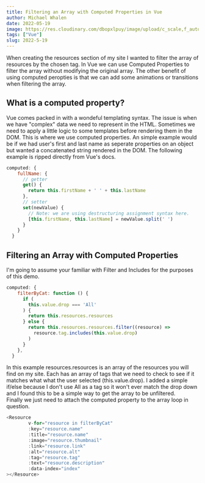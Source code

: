 ```yaml
---
title: Filtering an Array with Computed Properties in Vue
author: Michael Whalen
date: 2022-05-19
image: https://res.cloudinary.com/dbopxlpuy/image/upload/c_scale,f_auto,q_auto,w_800/v1652975268/Articles/vue_sgpndn.jpg
tags: ["Vue"]
slug: 2022-5-19
---
```


When creating the resources section of my site I wanted to filter the array of resources by the chosen tag. In Vue we can use Computed Properties to filter the array without modifying the original array. The other benefit of using computed peropties is that we can add some animations or transitions when filtering the array. 

## What is a computed property?
Vue comes packed in with a wondeful templating syntax. The issue is when we have "complex" data we need to represent in the HTML. Sometimes we need to apply a little logic to some templates before rendering them in the DOM. This is where we use computed properties. An simple example would be if we had user's first and last name as seperate properties on an object but wanted a concatenated string rendered in the DOM. The following example is ripped directly from Vue's docs. 

```Javascript
computed: {
    fullName: {
      // getter
      get() {
        return this.firstName + ' ' + this.lastName
      },
      // setter
      set(newValue) {
        // Note: we are using destructuring assignment syntax here.
        [this.firstName, this.lastName] = newValue.split(' ')
      }
    }
  }
```

## Filtering an Array with Computed Properties
I'm going to assume your familiar with Filter and Includes for the purposes of this demo. 

```Javascript
computed: {
    filterByCat: function () {
      if (
        this.value.drop === 'All'
      ) {
        return this.resources.resources
      } else {
        return this.resources.resources.filter((resource) =>
          resource.tag.includes(this.value.drop)
        )
      }
    },
  }
```

In this example resources.resources is an array of the resources you will find on my site. Each has an array of tags that we need to check to see if it matches what what the user selected (this.value.drop). I added a simple if/else because I don't use All as a tag so it won't ever match the drop down and I found this to be a simple way to get the array to be unfiltered.  
Finally we just need to attach the computed property to the array loop in question.

```javascript
<Resource
        v-for="resource in filterByCat"
        :key="resource.name"
        :title="resource.name"
        :image="resource.thumbnail"
        :link="resource.link"
        :alt="resource.alt"
        :tag="resource.tag"
        :text="resource.description"
        :data-index="index"
></Resource>
```
